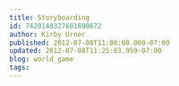 ```yaml
---
title: Storyboarding
id: 7420148327601890672
author: Kirby Urner
published: 2012-07-08T11:00:00.000-07:00
updated: 2012-07-08T11:25:03.959-07:00
blog: world_game
tags: 
---
```


